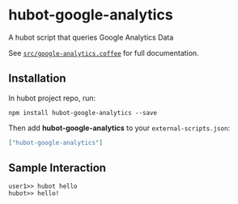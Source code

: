 # hubot-google-analytics

A hubot script that queries Google Analytics Data

See [`src/google-analytics.coffee`](src/google-analytics.coffee) for full documentation.

## Installation

In hubot project repo, run:

`npm install hubot-google-analytics --save`

Then add **hubot-google-analytics** to your `external-scripts.json`:

```json
["hubot-google-analytics"]
```

## Sample Interaction

```
user1>> hubot hello
hubot>> hello!
```
